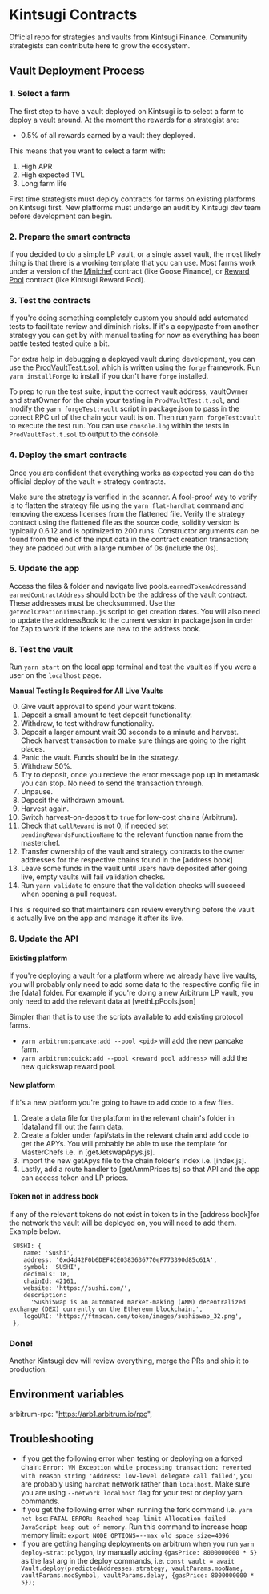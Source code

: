 # Kintsugi Contracts
Official repo for strategies and vaults from Kintsugi Finance. Community strategists can contribute here to grow the ecosystem.

## Vault Deployment Process
### 1. Select a farm
The first step to have a vault deployed on Kintsugi is to select a farm to deploy a vault around. At the moment the rewards for a strategist are:
 - 0.5% of all rewards earned by a vault they deployed.

This means that you want to select a farm with:
1. High APR
2. High expected TVL
3. Long farm life

First time strategists must deploy contracts for farms on existing platforms on Kintsugi first. New platforms must undergo an audit by Kintsugi dev team before development can begin.

### 2. Prepare the smart contracts
If you decided to do a simple LP vault, or a single asset vault, the most likely thing is that there is a working template that you can use. Most farms work under a version of the [Minichef](https://bscscan.com/address/0xf4d73326c13a4fc5fd7a064217e12780e9bd62c3#code) contract (like Goose Finance), or [Reward Pool](https://arbiscan.io/address/0x7Fcd34C60Ef6C26d939623501d8e87e15E3a621b#code) contract (like Kintsugi Reward Pool).

### 3. Test the contracts
If you're doing something completely custom you should add automated tests to facilitate review and diminish risks. If it's a copy/paste from another strategy you can get by with manual testing for now as everything has been battle tested tested quite a bit.

For extra help in debugging a deployed vault during development, you can use the [ProdVaultTest.t.sol](./forge/test/ProdVaultTest.t.sol), which is written using the `forge` framework. Run `yarn installForge` to install if you don't have `forge` installed.

To prep to run the test suite, input the correct vault address, vaultOwner and stratOwner for the chain your testing in `ProdVaultTest.t.sol`, and modify the `yarn forgeTest:vault` script in package.json to pass in the correct RPC url of the chain your vault is on. Then run `yarn forgeTest:vault` to execute the test run. You can use `console.log` within the tests in `ProdVaultTest.t.sol` to output to the console.

### 4. Deploy the smart contracts
Once you are confident that everything works as expected you can do the official deploy of the vault + strategy contracts.

Make sure the strategy is verified in the scanner. A fool-proof way to verify is to flatten the strategy file using the `yarn flat-hardhat` command and removing the excess licenses from the flattened file. Verify the strategy contract using the flattened file as the source code, solidity version is typically 0.6.12 and is optimized to 200 runs. Constructor arguments can be found from the end of the input data in the contract creation transaction; they are padded out with a large number of 0s (include the 0s).

### 5.  Update the app
Access the files & folder and navigate live pools.`earnedTokenAddress`and `earnedContractAddress` should both be the address of the vault contract. These addresses must be checksummed. Use the `getPoolCreationTimestamp.js` script to get creation dates. You will also need to update the addressBook to the current version in package.json in order for Zap to work if the tokens are new to the address book. 

### 6. Test the vault

Run `yarn start` on the local app terminal and test the vault as if you were a user on the `localhost` page.

**Manual Testing Is Required for All Live Vaults**

0. Give vault approval to spend your want tokens. 
1. Deposit a small amount to test deposit functionality.
2. Withdraw, to test withdraw functionality.
3. Deposit a larger amount wait 30 seconds to a minute and harvest. Check harvest transaction to make sure things are going to the right places.
4. Panic the vault. Funds should be in the strategy.
5. Withdraw 50%.
6. Try to deposit, once you recieve the error message pop up in metamask you can stop. No need to send the transaction through.
7. Unpause.
8. Deposit the withdrawn amount.
9. Harvest again.
10. Switch harvest-on-deposit to `true` for low-cost chains (Arbitrum).
11. Check that `callReward` is not 0, if needed set `pendingRewardsFunctionName` to the relevant function name from the masterchef.
12. Transfer ownership of the vault and strategy contracts to the owner addresses for the respective chains found in the [address book]
13. Leave some funds in the vault until users have deposited after going live, empty vaults will fail validation checks.
14. Run `yarn validate` to ensure that the validation checks will succeed when opening a pull request.

This is required so that maintainers can review everything before the vault is actually live on the app and manage it after its live.

### 6. Update the API
#### Existing platform
If you're deploying a vault for a platform where we already have live vaults, you will probably only need to add some data to the respective config file in the [data] folder. For example if you're doing a new Arbitrum LP vault, you only need to add the relevant data at [wethLpPools.json]

Simpler than that is to use the scripts available to add existing protocol farms. 

- `yarn arbitrum:pancake:add --pool <pid>` will add the new pancake farm. 
- `yarn arbitrum:quick:add --pool <reward pool address>` will add the new quickswap reward pool.

#### New platform
If it's a new platform you're going to have to add code to a few files.

1. Create a data file for the platform in the relevant chain's folder in [data]and fill out the farm data.
2. Create a folder under /api/stats in the relevant chain and add code to get the APYs. You will probably be able to use the template for MasterChefs i.e. in [getJetswapApys.js].
3. Import the new getApys file to the chain folder's index i.e. [index.js].
4. Lastly, add a route handler to [getAmmPrices.ts] so that API and the app can access token and LP prices.

#### Token not in address book
If any of the relevant tokens do not exist in token.ts in the [address book]for the network the vault will be deployed on, you will need to add them. Example below. 
 
```
 SUSHI: {
    name: 'Sushi',
    address: '0xd4d42F0b6DEF4CE0383636770eF773390d85c61A',
    symbol: 'SUSHI',
    decimals: 18,
    chainId: 42161,
    website: 'https://sushi.com/',
    description:
      'SushiSwap is an automated market-making (AMM) decentralized exchange (DEX) currently on the Ethereum blockchain.',
    logoURI: 'https://ftmscan.com/token/images/sushiswap_32.png',
 },
 ```

### Done!
Another Kintsugi dev will review everything, merge the PRs and ship it to production.

## Environment variables
    
 arbitrum-rpc: "https://arb1.arbitrum.io/rpc",
 

## Troubleshooting
- If you get the following error when testing or deploying on a forked chain: `Error: VM Exception while processing transaction: reverted with reason string 'Address: low-level delegate call failed'`, you are probably using `hardhat` network rather than `localhost`. Make sure you are using `--network localhost` flag for your test or deploy yarn commands.
- If you get the following error when running the fork command i.e. `yarn net bsc`: `FATAL ERROR: Reached heap limit Allocation failed - JavaScript heap out of memory`. Run this command to increase heap memory limit: `export NODE_OPTIONS=--max_old_space_size=4096`
- If you are getting hanging deployments on arbitrum when you run `yarn deploy-strat:polygon`, try manually adding `{gasPrice: 8000000000 * 5}` as the last arg in the deploy commands, i.e. `const vault = await Vault.deploy(predictedAddresses.strategy, vaultParams.mooName, vaultParams.mooSymbol, vaultParams.delay, {gasPrice: 8000000000 * 5}); `
